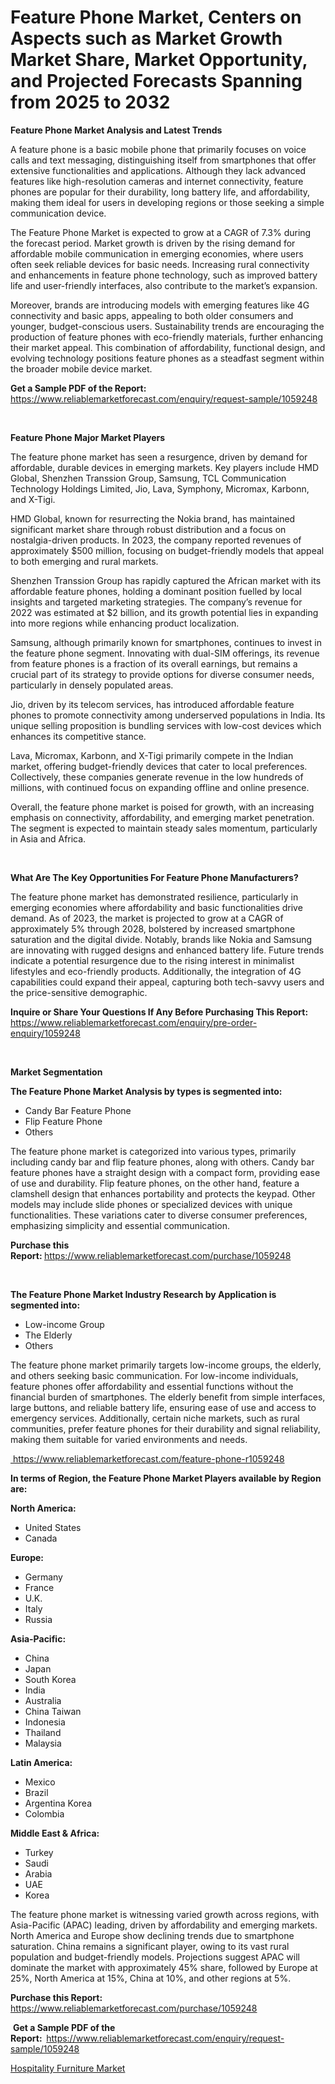 <p><h1>Feature Phone Market, Centers on Aspects such as Market Growth Market Share, Market Opportunity, and Projected Forecasts Spanning from 2025 to 2032</h1></p><p><strong>Feature Phone Market Analysis and Latest Trends</strong></p>
<p><p>A feature phone is a basic mobile phone that primarily focuses on voice calls and text messaging, distinguishing itself from smartphones that offer extensive functionalities and applications. Although they lack advanced features like high-resolution cameras and internet connectivity, feature phones are popular for their durability, long battery life, and affordability, making them ideal for users in developing regions or those seeking a simple communication device.</p><p>The Feature Phone Market is expected to grow at a CAGR of 7.3% during the forecast period. Market growth is driven by the rising demand for affordable mobile communication in emerging economies, where users often seek reliable devices for basic needs. Increasing rural connectivity and enhancements in feature phone technology, such as improved battery life and user-friendly interfaces, also contribute to the market’s expansion.</p><p>Moreover, brands are introducing models with emerging features like 4G connectivity and basic apps, appealing to both older consumers and younger, budget-conscious users. Sustainability trends are encouraging the production of feature phones with eco-friendly materials, further enhancing their market appeal. This combination of affordability, functional design, and evolving technology positions feature phones as a steadfast segment within the broader mobile device market.</p></p>
<p><strong>Get a Sample PDF of the Report:&nbsp;</strong> <a href="https://www.reliablemarketforecast.com/enquiry/request-sample/1059248?utm_campaign=1833&utm_medium=2&utm_source=Github&utm_content=ia&utm_term=08022025&utm_id=feature-phone">https://www.reliablemarketforecast.com/enquiry/request-sample/1059248</a></p>
<p>&nbsp;</p>
<p><strong>Feature Phone Major Market Players</strong></p>
<p><p>The feature phone market has seen a resurgence, driven by demand for affordable, durable devices in emerging markets. Key players include HMD Global, Shenzhen Transsion Group, Samsung, TCL Communication Technology Holdings Limited, Jio, Lava, Symphony, Micromax, Karbonn, and X-Tigi.</p><p>HMD Global, known for resurrecting the Nokia brand, has maintained significant market share through robust distribution and a focus on nostalgia-driven products. In 2023, the company reported revenues of approximately $500 million, focusing on budget-friendly models that appeal to both emerging and rural markets.</p><p>Shenzhen Transsion Group has rapidly captured the African market with its affordable feature phones, holding a dominant position fuelled by local insights and targeted marketing strategies. The company’s revenue for 2022 was estimated at $2 billion, and its growth potential lies in expanding into more regions while enhancing product localization.</p><p>Samsung, although primarily known for smartphones, continues to invest in the feature phone segment. Innovating with dual-SIM offerings, its revenue from feature phones is a fraction of its overall earnings, but remains a crucial part of its strategy to provide options for diverse consumer needs, particularly in densely populated areas.</p><p>Jio, driven by its telecom services, has introduced affordable feature phones to promote connectivity among underserved populations in India. Its unique selling proposition is bundling services with low-cost devices which enhances its competitive stance.</p><p>Lava, Micromax, Karbonn, and X-Tigi primarily compete in the Indian market, offering budget-friendly devices that cater to local preferences. Collectively, these companies generate revenue in the low hundreds of millions, with continued focus on expanding offline and online presence.</p><p>Overall, the feature phone market is poised for growth, with an increasing emphasis on connectivity, affordability, and emerging market penetration. The segment is expected to maintain steady sales momentum, particularly in Asia and Africa.</p></p>
<p>&nbsp;</p>
<p><strong>What Are The Key Opportunities For Feature Phone Manufacturers?</strong></p>
<p><p>The feature phone market has demonstrated resilience, particularly in emerging economies where affordability and basic functionalities drive demand. As of 2023, the market is projected to grow at a CAGR of approximately 5% through 2028, bolstered by increased smartphone saturation and the digital divide. Notably, brands like Nokia and Samsung are innovating with rugged designs and enhanced battery life. Future trends indicate a potential resurgence due to the rising interest in minimalist lifestyles and eco-friendly products. Additionally, the integration of 4G capabilities could expand their appeal, capturing both tech-savvy users and the price-sensitive demographic.</p></p>
<p><strong>Inquire or Share Your Questions If Any Before Purchasing This Report:</strong> <a href="https://www.reliablemarketforecast.com/enquiry/pre-order-enquiry/1059248?utm_campaign=1833&utm_medium=2&utm_source=Github&utm_content=ia&utm_term=08022025&utm_id=feature-phone">https://www.reliablemarketforecast.com/enquiry/pre-order-enquiry/1059248</a></p>
<p>&nbsp;</p>
<p><strong>Market Segmentation</strong></p>
<p><strong>The Feature Phone Market Analysis by types is segmented into:</strong></p>
<p><ul><li>Candy Bar Feature Phone</li><li>Flip Feature Phone</li><li>Others</li></ul></p>
<p><p>The feature phone market is categorized into various types, primarily including candy bar and flip feature phones, along with others. Candy bar feature phones have a straight design with a compact form, providing ease of use and durability. Flip feature phones, on the other hand, feature a clamshell design that enhances portability and protects the keypad. Other models may include slide phones or specialized devices with unique functionalities. These variations cater to diverse consumer preferences, emphasizing simplicity and essential communication.</p></p>
<p><strong>Purchase this Report:&nbsp;</strong><a href="https://www.reliablemarketforecast.com/purchase/1059248?utm_campaign=1833&utm_medium=2&utm_source=Github&utm_content=ia&utm_term=08022025&utm_id=feature-phone">https://www.reliablemarketforecast.com/purchase/1059248</a></p>
<p>&nbsp;</p>
<p><strong>The Feature Phone Market Industry Research by Application is segmented into:</strong></p>
<p><ul><li>Low-income Group</li><li>The Elderly</li><li>Others</li></ul></p>
<p><p>The feature phone market primarily targets low-income groups, the elderly, and others seeking basic communication. For low-income individuals, feature phones offer affordability and essential functions without the financial burden of smartphones. The elderly benefit from simple interfaces, large buttons, and reliable battery life, ensuring ease of use and access to emergency services. Additionally, certain niche markets, such as rural communities, prefer feature phones for their durability and signal reliability, making them suitable for varied environments and needs.</p></p>
<p><a href="https://www.reliablemarketforecast.com/feature-phone-r1059248?utm_campaign=1833&utm_medium=2&utm_source=Github&utm_content=ia&utm_term=08022025&utm_id=feature-phone">&nbsp;https://www.reliablemarketforecast.com/feature-phone-r1059248</a></p>
<p><strong>In terms of Region, the Feature Phone Market Players available by Region are:</strong></p>
<p>
    <p> <strong> North America: </strong>
        <ul>
            <li>United States</li>
            <li>Canada</li>
        </ul>
        </p> 
    <p> <strong> Europe: </strong>
        <ul>
            <li>Germany</li>
            <li>France</li>
            <li>U.K.</li>
            <li>Italy</li>
            <li>Russia</li>
        </ul>
        </p> 
    <p> <strong> Asia-Pacific: </strong>
        <ul>
            <li>China</li>
            <li>Japan</li>
            <li>South Korea</li>
            <li>India</li>
            <li>Australia</li>
            <li>China Taiwan</li>
            <li>Indonesia</li>
            <li>Thailand</li>
            <li>Malaysia</li>
        </ul>
        </p> 
    <p> <strong> Latin America: </strong>
        <ul>
            <li>Mexico</li>
            <li>Brazil</li>
            <li>Argentina Korea</li>
            <li>Colombia</li>
        </ul>
        </p> 
    <p> <strong> Middle East & Africa: </strong>
        <ul>
            <li>Turkey</li>
            <li>Saudi</li>
            <li>Arabia</li>
            <li>UAE</li>
            <li>Korea</li>
        </ul>
    </p>
    </p>
<p><p>The feature phone market is witnessing varied growth across regions, with Asia-Pacific (APAC) leading, driven by affordability and emerging markets. North America and Europe show declining trends due to smartphone saturation. China remains a significant player, owing to its vast rural population and budget-friendly models. Projections suggest APAC will dominate the market with approximately 45% share, followed by Europe at 25%, North America at 15%, China at 10%, and other regions at 5%.</p></p>
<p><strong>Purchase this Report: </strong><a href="https://www.reliablemarketforecast.com/purchase/1059248?utm_campaign=1833&utm_medium=2&utm_source=Github&utm_content=ia&utm_term=08022025&utm_id=feature-phone">https://www.reliablemarketforecast.com/purchase/1059248</a></p>
<p>&nbsp;<strong>Get a Sample PDF of the Report:&nbsp;&nbsp;</strong><a href="https://www.reliablemarketforecast.com/enquiry/request-sample/1059248?utm_campaign=1833&utm_medium=2&utm_source=Github&utm_content=ia&utm_term=08022025&utm_id=feature-phone">https://www.reliablemarketforecast.com/enquiry/request-sample/1059248</a></p>
<p><strong></strong></p>
<p><p><a href="https://github.com/FassouRP/Market-Research-Report-List-7/blob/main/hospitality-furniture-market.md?utm_campaign=1833&utm_medium=2&utm_source=Github&utm_content=ia&utm_term=08022025&utm_id=feature-phone">Hospitality Furniture Market</a></p></p>